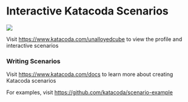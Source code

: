 # Interactive Katacoda Scenarios

[![](http://shields.katacoda.com/katacoda/unalloyedcube/count.svg)](https://www.katacoda.com/unalloyedcube "Get your profile on Katacoda.com")

Visit https://www.katacoda.com/unalloyedcube to view the profile and interactive scenarios

### Writing Scenarios
Visit https://www.katacoda.com/docs to learn more about creating Katacoda scenarios

For examples, visit https://github.com/katacoda/scenario-example
